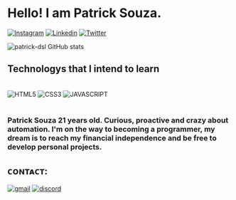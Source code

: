 # Hello! I am Patrick Souza.
[![Instagram](https://img.shields.io/badge/Instagram-E4405F?style=for-the-badge&logo=instagram&logoColor=white)](https://www.instagram.com/patrick.dsl/)
[![Linkedin](https://img.shields.io/badge/LinkedIn-0077B5?style=for-the-badge&logo=linkedin&logoColor=white)](www.linkedin.com/in/patrick-dsl)
[![Twitter](https://img.shields.io/badge/Twitter-1DA1F2?style=for-the-badge&logo=twitter&logoColor=white)](https://mobile.twitter.com/nectarvlr)

![patrick-dsl GitHub stats](https://github-readme-stats.vercel.app/api?username=patrick-dsl&show_icons=true&theme=dracula)

## Technologys that I intend to learn

<div style="display: inline_block"><br/>
<img align=center src="https://img.shields.io/badge/HTML5-E34F26?style=for-the-badge&logo=html5&logoColor=white" alt="HTML5">
<img align=center src="https://img.shields.io/badge/CSS3-1572B6?style=for-the-badge&logo=css3&logoColor=white" alt="CSS3">
<img align=center src="https://img.shields.io/badge/JavaScript-323330?style=for-the-badge&logo=javascript&logoColor=F7DF1E" alt="JAVASCRIPT">
</div>

<br/>

### Patrick Souza 21 years old. Curious, proactive and crazy about automation. I'm on the way to becoming a programmer, my dream is to reach my financial independence and be free to develop personal projects.

## ᴄᴏɴᴛᴀᴄᴛ:

[![gmail](https://img.shields.io/badge/Gmail-D14836?style=for-the-badge&logo=gmail&logoColor=white)](patrickdomingos.pe@gmail.com)
[![discord](https://img.shields.io/badge/Discord-7289DA?style=for-the-badge&logo=discord&logoColor=white)](https://discord.gg/yuAcu7nYqt)
